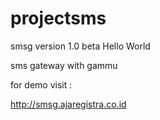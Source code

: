 # projectsms
smsg version 1.0 beta
Hello World

sms gateway with gammu

for demo visit : 

http://smsg.ajaregistra.co.id